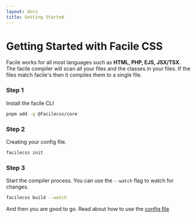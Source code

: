```yaml
---
layout: docs
title: Getting Started
---
```


# Getting Started with Facile CSS

Facile works for all most languages such as <strong>HTML, PHP, EJS, JSX/TSX</strong>. The facile compiler will scan all your files and the classes in your files. If the files match facile's then it compiles them to a single file.

### Step 1

Install the facile CLI

```bash
pnpm add -g @facilecss/core
```

### Step 2

Creating your config file.

```bash
facilecss init
```

### Step 3

Start the compiler process. You can use the <code>--watch</code> flag to watch for changes.

```bash
facilecss build --watch
```

And then you are good to go. Read about how to use the <a href="/cli/config">config file</a>

